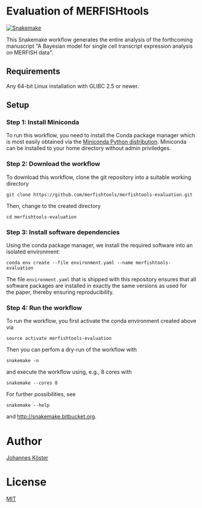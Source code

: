 # Evaluation of MERFISHtools

[![Snakemake](https://img.shields.io/badge/snakemake-≥3.6.1-brightgreen.svg?style=flat-square)](http://snakemake.bitbucket.org)

This Snakemake workflow generates the entire analysis of the forthcoming manuscript
"A Bayesian model for single cell transcript expression analysis on MERFISH data".

## Requirements

Any 64-bit Linux installation with GLIBC 2.5 or newer.

## Setup

### Step 1: Install Miniconda

To run this workflow, you need to install the Conda package manager which is most
easily obtained via the [Miniconda Python distribution](http://conda.pydata.org/miniconda.html).
Miniconda can be installed to your home directory without admin priviledges.

### Step 2: Download the workflow

To download this workflow, clone the git repository into a suitable working directory

    git clone https://github.com/merfishtools/merfishtools-evaluation.git

Then, change to the created directory

    cd merfishtools-evaluation

### Step 3: Install software dependencies

Using the conda package manager, we install the required software into an isolated
environment:

    conda env create --file environment.yaml --name merfishtools-evaluation

The file `environment.yaml` that is shipped with this repository ensures that all
software packages are installed in exactly the same versions as used for the paper,
thereby ensuring reproducibility.

### Step 4: Run the workflow

To run the workflow, you first activate the conda environment created above via

    source activate merfishtools-evaluation

Then you can perfom a dry-run of the workflow with

    snakemake -n

and execute the workflow using, e.g., 8 cores with

    snakemake --cores 8

For further possibilities, see

    snakemake --help

and http://snakemake.bitbucket.org.

# Author

[Johannes Köster](http://johanneskoester.bitbucket.org)

# License

[MIT](LICENSE.md)

